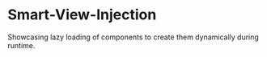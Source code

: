 # Smart-View-Injection

Showcasing lazy loading of components to create them dynamically during runtime.
